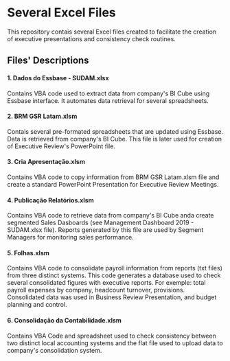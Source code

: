 # Several Excel Files

This repository contais several Excel files created to facilitate the creation of executive presentations and consistency check routines.

## Files' Descriptions

#### 1. Dados do Essbase - SUDAM.xlsx
Contains VBA code used to extract data from company's BI Cube using Essbase interface. It automates data retrieval for several spreadsheets.

#### 2. BRM GSR Latam.xlsm
Contais several pre-formated spreadsheets that are updated using Essbase. Data is retrieved from company's BI Cube. This file is later used for creation of Executive Review's PowerPoint file.

#### 3. Cria Apresentação.xlsm
Contains VBA code to copy information from BRM GSR Latam.xlsm file and create a standard PowerPoint Presentation for Executive Review Meetings.

#### 4. Publicação Relatórios.xlsm
Contains VBA code to retrieve data from company's BI Cube anda create segmented Sales Dasboards (see Management Dashboard 2019 - SUDAM.xlsx file). Reports generated by this file are used by Segment Managers for monitoring sales performance.

#### 5. Folhas.xlsm
Contains VBA code to consolidate payroll information from reports (txt files) from three distinct systems. This code generates a database used to check several consolidated figures with executive reports. For exemple: total payroll expenses by company, headcount turnover, provisions. Consolidated data was used in Business Review Presentation, and budget planning and control.

#### 6. Consolidação da Contabilidade.xlsm
Contains VBA Code and spreadsheet used to check consistency between two distinct local accounting systems and the flat file used to upload data to company's consolidation system.
